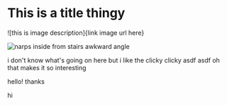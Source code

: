 # This is a title thingy

![this is image description]{link image url here}

![narps inside from stairs awkward angle](https://www.swarthmore.edu/sites/default/files/styles/double_callout/public/assets/images/swarthmore-home/dcc_9H0A6582-2_1300x900_v2_0.jpg.webp?itok=yYnOiv6l)

i don't know what's going on here but i like the clicky clicky
asdf
asdf
oh that makes it so interesting

hello!
thanks

hi
